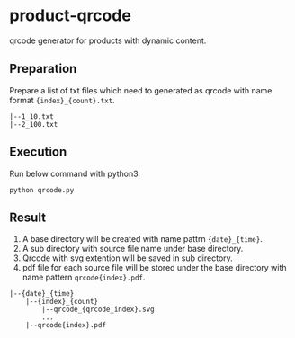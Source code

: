 # product-qrcode
qrcode generator for products with dynamic content.

## Preparation

Prepare a list of txt files which need to generated as qrcode with name format `{index}_{count}.txt`.

```
|--1_10.txt
|--2_100.txt
```


## Execution

Run below command with python3.

```
python qrcode.py
```

## Result

1. A base directory will be created with name pattrn `{date}_{time}`.
2. A sub directory with source file name under base directory.
3. Qrcode with svg extention will be saved in sub directory.
4. pdf file for each source file will be stored under the base directory with name pattern `qrcode{index}.pdf`.

```
|--{date}_{time}
    |--{index}_{count}
        |--qrcode_{qrcode_index}.svg
        ...
    |--qrcode{index}.pdf
```